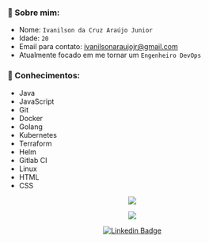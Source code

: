 ### :bust_in_silhouette: Sobre mim: 
- Nome: `Ivanilson da Cruz Araújo Junior`
- Idade: `20`
- Email para contato: [ivanilsonaraujojr@gmail.com](mailto:ivanilsonaraujojr@gmail.com)
- Atualmente focado em me tornar um `Engenheiro DevOps`

### :crystal_ball: Conhecimentos:
* Java
* JavaScript
* Git
* Docker
* Golang
* Kubernetes
* Terraform
* Helm
* Gitlab CI
* Linux
* HTML
* CSS

<p align="center">
  <img align="center" src="https://github-readme-stats.vercel.app/api?username=ivanilsonaraujojr&show_icons=true&theme=radical"> 
</p>

<p align="center">
  <img align="center" src="https://github-readme-stats.vercel.app/api/top-langs/?username=ivanilsonaraujojr&layout=compact&theme=radical"> 
</p>

<p align="center">
<a href="https://www.linkedin.com/in/ivanilson-junior-052937186/" target="blank"><img alt="Linkedin Badge" src="https://img.shields.io/badge/LinkedIn-0077B5?style=for-the-badge&logo=linkedin&logoColor=white"/></a>
</p>
